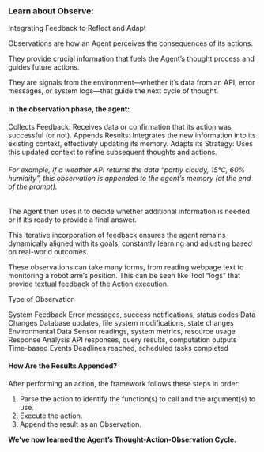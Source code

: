 ###  Learn about Observe: 
Integrating Feedback to Reflect and Adapt

Observations are how an Agent perceives the consequences of its actions.

They provide crucial information that fuels the Agent’s thought process and guides future actions.

They are signals from the environment—whether it’s data from an API, error messages, or system logs—that guide the next cycle of thought.

#### In the observation phase, the agent:

Collects Feedback: Receives data or confirmation that its action was successful (or not).
Appends Results: Integrates the new information into its existing context, effectively updating its memory.
Adapts its Strategy: Uses this updated context to refine subsequent thoughts and actions.

###### For example, if a weather API returns the data “partly cloudy, 15°C, 60% humidity”, this observation is appended to the agent’s memory (at the end of the prompt).

The Agent then uses it to decide whether additional information is needed or if it’s ready to provide a final answer.

This iterative incorporation of feedback ensures the agent remains dynamically aligned with its goals, constantly learning and adjusting based on real-world outcomes.

These observations can take many forms, from reading webpage text to monitoring a robot arm’s position. This can be seen like Tool “logs” that provide 
textual feedback of the Action execution.

Type of Observation	 

System Feedback	Error messages, success notifications, status codes
Data Changes	Database updates, file system modifications, state changes
Environmental Data	Sensor readings, system metrics, resource usage
Response Analysis	API responses, query results, computation outputs
Time-based Events	Deadlines reached, scheduled tasks completed


#### How Are the Results Appended?

After performing an action, the framework follows these steps in order:

1. Parse the action to identify the function(s) to call and the argument(s) to use.
2. Execute the action.
3. Append the result as an Observation.


**We’ve now learned the Agent’s Thought-Action-Observation Cycle.**

